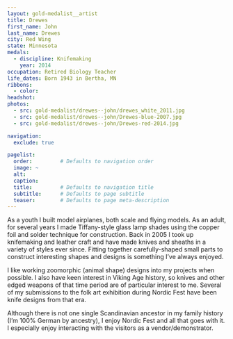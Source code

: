 ```yaml
---
layout: gold-medalist__artist
title: Drewes
first_name: John
last_name: Drewes
city: Red Wing
state: Minnesota
medals: 
  - discipline: Knifemaking
    year: 2014
occupation: Retired Biology Teacher
life_dates: Born 1943 in Bertha, MN
ribbons:
  - color: 
headshot:
photos:
  - src: gold-medalist/drewes--john/drewes_white_2011.jpg
  - src: gold-medalist/drewes--john/Drewes-blue-2007.jpg
  - src: gold-medalist/drewes--john/Drewes-red-2014.jpg

navigation:
  exclude: true

pagelist:
  order:         # Defaults to navigation order  
  image: ~
  alt:
  caption:
  title:         # Defaults to navigation title
  subtitle:      # Defaults to page subtitle
  teaser:        # Defaults to page meta-description  
---
```

As a youth I built model airplanes, both scale and flying models. As an adult, for several years I made Tiffany-style glass lamp shades using the copper foil and solder technique for construction. Back in 2005 I took up knifemaking and leather craft and have made knives and sheaths in a variety of styles ever since. Fitting together carefully-shaped small parts to construct interesting shapes and designs is something I’ve always enjoyed. 

I like working zoomorphic (animal shape) designs into my projects when possible. I also have keen interest in Viking Age history, so knives and other edged weapons of that time period are of particular interest to me. Several of my submissions to the folk art exhibition during Nordic Fest have been knife designs from that era. 

Although there is not one single Scandinavian ancestor in my family history (I’m 100% German by ancestry), I enjoy Nordic Fest and all that goes with it. I especially enjoy interacting with the visitors as a vendor/demonstrator. 
